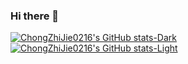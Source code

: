 ### Hi there 👋

<!--
**ChongZhiJie0216/ChongZhiJie0216** is a ✨ _special_ ✨ repository because its `README.md` (this file) appears on your GitHub profile.

Here are some ideas to get you started:

- 🔭 I’m currently working on ...
- 🌱 I’m currently learning ...
- 👯 I’m looking to collaborate on ...
- 🤔 I’m looking for help with ...
- 💬 Ask me about ...
- 📫 How to reach me: ...
- 😄 Pronouns: ...
- ⚡ Fun fact: ...
-->

[![ChongZhiJie0216's GitHub stats-Dark](https://github-readme-stats.vercel.app/api?username=ChongZhiJie0216&show_icons=true&theme=dark#gh-dark-mode-only)](https://github.com/anuraghazra/github-readme-stats#gh-dark-mode-only)
[![ChongZhiJie0216's GitHub stats-Light](https://github-readme-stats.vercel.app/api?username=ChongZhiJie0216&show_icons=true&theme=default#gh-light-mode-only)](https://github.com/anuraghazra/github-readme-stats#gh-light-mode-only)

